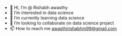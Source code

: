 - 👋 Hi, I’m @ Rishabh awasthy
- 👀 I’m interested in data science
- 🌱 I’m currently learning data science
- 💞️ I’m looking to collaborate on data science project
- 📫 How to reach me awasthirishabhm99@gmail.com

<!---
awsthy/awsthy is a ✨ special ✨ repository because its `README.md` (this file) appears on your GitHub profile.
You can click the Preview link to take a look at your changes.
--->
